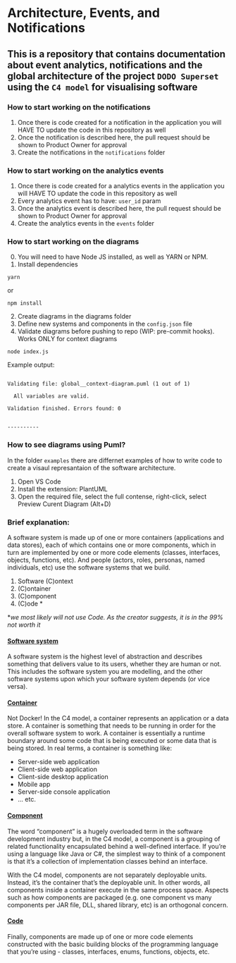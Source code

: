 # Architecture, Events, and Notifications

## This is a repository that contains documentation about event analytics, notifications and the global architecture of the project `DODO Superset` using the `C4 model` for visualising software

### How to start working on the notifications
1. Once there is code created for a notification in the application you will HAVE TO update the code in this repository as well
2. Once the notification is described here, the pull request should be shown to Product Owner for approval
3. Create the notifications in the `notifications` folder

### How to start working on the analytics events
1. Once there is code created for a analytics events in the application you will HAVE TO update the code in this repository as well
2. Every analytics event has to have: `user_id` param
3. Once the analytics event is described here, the pull request should be shown to Product Owner for approval
3. Create the analytics events in the `events` folder

### How to start working on the diagrams
0. You will need to have Node JS installed, as well as YARN or NPM.
1. Install dependencies
```
yarn
```
or
```
npm install
```
2. Create diagrams in the diagrams folder
3. Define new systems and components in the `config.json` file
3. Validate diagrams before pushing to repo (WIP: pre-commit hooks). Works ONLY for context diagrams
```
node index.js
```

Example output:
```

Validating file: global__context-diagram.puml (1 out of 1)

  All variables are valid.

Validation finished. Errors found: 0


----------
```

### How to see diagrams using Puml?
In the folder `examples` there are differnet examples of how to write code to create a visaul represantaion of the software architecture.
1. Open VS Code
2. Install the extension: PlantUML
3. Open the required file, select the full contense, right-click, select Preview Curent Diagram (Alt+D)

### Brief explanation:

A software system is made up of one or more containers (applications and data stores), each of which contains one or more components, which in turn are implemented by one or more code elements (classes, interfaces, objects, functions, etc). And people (actors, roles, personas, named individuals, etc) use the software systems that we build.

1. Software (C)ontext
2. (C)ontainer
3. (C)omponent
4. (C)ode *

*_we most likely will not use Code. As the creator suggests, it is in the 99% not worth it_


#### [Software system](https://c4model.com/abstractions/software-system)
A software system is the highest level of abstraction and describes something that delivers value to its users, whether they are human or not. This includes the software system you are modelling, and the other software systems upon which your software system depends (or vice versa).


#### [Container](https://c4model.com/abstractions/container)
Not Docker! In the C4 model, a container represents an application or a data store. A container is something that needs to be running in order for the overall software system to work. A container is essentially a runtime boundary around some code that is being executed or some data that is being stored. In real terms, a container is something like:
- Server-side web application
- Client-side web application
- Client-side desktop application
- Mobile app
- Server-side console application
- ... etc.

#### [Component](https://c4model.com/abstractions/component)
The word “component” is a hugely overloaded term in the software development industry but, in the C4 model, a component is a grouping of related functionality encapsulated behind a well-defined interface. If you’re using a language like Java or C#, the simplest way to think of a component is that it’s a collection of implementation classes behind an interface.

With the C4 model, components are not separately deployable units. Instead, it’s the container that’s the deployable unit. In other words, all components inside a container execute in the same process space. Aspects such as how components are packaged (e.g. one component vs many components per JAR file, DLL, shared library, etc) is an orthogonal concern.

#### [Code](https://c4model.com/abstractions/code)
Finally, components are made up of one or more code elements constructed with the basic building blocks of the programming language that you’re using - classes, interfaces, enums, functions, objects, etc.
